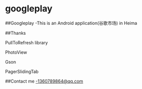 # googleplay
##Googleplay
-This is an Android application(谷歌市场) in Heima

##Thanks

PullToRefresh library

PhotoView

Gson 

PagerSlidingTab

##Contact me
-1360789864@qq.com
